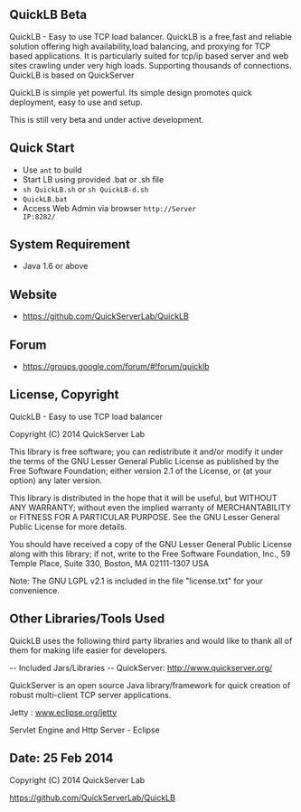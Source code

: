 
QuickLB Beta
------------
QuickLB - Easy to use TCP load balancer. QuickLB is a free,fast and reliable solution offering high availability,load balancing, and proxying for TCP based applications. It is particularly suited for tcp/ip based server and web sites crawling under very high loads. Supporting thousands of connections. QuickLB is based on QuickServer

QuickLB is simple yet powerful. Its simple design promotes quick deployment, easy to use and setup. 

This is still very beta and under active development.

Quick Start
------------
 * Use <code>ant</code> to build
 * Start LB using provided .bat or .sh file
  * <code>sh QuickLB.sh</code> or <code>sh QuickLB-d.sh</code>
  * <code>QuickLB.bat</code>
 * Access Web Admin via browser <code>http://Server IP:8282/</code>

System Requirement
------------------
 * Java 1.6 or above

Website
---------------------
 * https://github.com/QuickServerLab/QuickLB

Forum
---------------------
 * https://groups.google.com/forum/#!forum/quicklb

License, Copyright
---------------------
QuickLB - Easy to use TCP load balancer

Copyright (C) 2014 QuickServer Lab



This library is free software; you can redistribute it and/or
modify it under the terms of the GNU Lesser General Public
License as published by the Free Software Foundation; either
version 2.1 of the License, or (at your option) any later version.

This library is distributed in the hope that it will be useful,
but WITHOUT ANY WARRANTY; without even the implied warranty of
MERCHANTABILITY or FITNESS FOR A PARTICULAR PURPOSE. See the GNU
Lesser General Public License for more details.

You should have received a copy of the GNU Lesser General Public
License along with this library; if not, write to the Free Software
Foundation, Inc., 59 Temple Place, Suite 330, Boston, MA 02111-1307 USA

Note: The GNU LGPL v2.1 is included in the file "license.txt" for 
your convenience.


Other Libraries/Tools Used
--------------------------
QuickLB uses the following third party libraries and would like
to thank all of them for making life easier for developers.

-- Included Jars/Libraries --
QuickServer: http://www.quickserver.org/

 QuickServer is an open source Java library/framework for quick 
 creation of robust multi-client TCP server applications. 
 
Jetty : www.eclipse.org/jetty

 Servlet Engine and Http Server - Eclipse 


Date: 25 Feb 2014
---------------------

Copyright (C) 2014 QuickServer Lab

https://github.com/QuickServerLab/QuickLB
